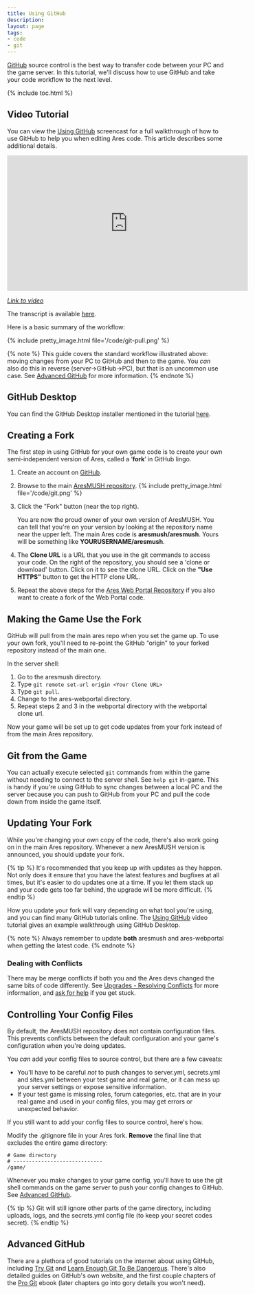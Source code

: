 ```yaml
---
title: Using GitHub
description: 
layout: page
tags:
- code
- git
---
```


[GitHub](http://www.github.com) source control is the best way to transfer code between your PC and the game server.  In this tutorial, we'll discuss how to use GitHub and take your code workflow to the next level.

{% include toc.html %}

## Video Tutorial
 
You can view the [Using GitHub](/tutorials/code/git.html) screencast for a full walkthrough of how to use GitHub to help you when editing Ares code.  This article describes some additional details.

<iframe width="560" height="315" src="https://www.youtube.com/embed/jc0GLdMZya8" frameborder="0" allow="autoplay; encrypted-media" allowfullscreen></iframe>

*[Link to video](https://www.youtube.com/embed/jc0GLdMZya8)*

The transcript is available [here](/tutorials/code/github-transcript.html).

Here is a basic summary of the workflow:

{% include pretty_image.html file='/code/git-pull.png' %}

{% note %}
This guide covers the standard workflow illustrated above: moving changes from your PC to GitHub and then to the game. You _can_ also do this in reverse (server->GitHub->PC), but that is an uncommon use case. See [Advanced GitHub](#advanced-github) for more information.
{% endnote %}

## GitHub Desktop

You can find the GitHub Desktop installer mentioned in the tutorial [here](https://desktop.github.com/).

## Creating a Fork

The first step in using GitHub for your own game code is to create your own semi-independent version of Ares, called a ‘**fork**’ in GitHub lingo. 

1. Create an account on [GitHub](https://www.github.com).
2. Browse to the main [AresMUSH repository](https://github.com/aresmush/aresmush).
    {% include pretty_image.html file='/code/git.png' %}
3. Click the "Fork" button (near the top right).

    You are now the proud owner of your own version of AresMUSH.  You can tell that you're on your version by looking at the repository name near the upper left.  The main Ares code is **aresmush/aresmush**.  Yours will be something like  **YOURUSERNAME/aresmush**.   

4. The **Clone URL** is a URL that you use in the git commands to access your code.  On the right of the repository, you should see a 'clone or download' button.  Click on it to see the clone URL. Click on the **"Use HTTPS"** button to get the HTTP clone URL. 
5. Repeat the above steps for the [Ares Web Portal Repository](https://github.com/aresmush/ares-webportal) if you also want to create a fork of the Web Portal code.

## Making the Game Use the Fork

GitHub will pull from the main ares repo when you set the game up. To use your own fork, you'll need to re-point the GitHub “origin” to your forked repository instead of the main one.

In the server shell:

1. Go to the aresmush directory.
2. Type `git remote set-url origin <Your Clone URL>`
3. Type `git pull`.
4. Change to the ares-webportal directory.
5. Repeat steps 2 and 3 in the webportal directory with the webportal clone url.

Now your game will be set up to get code updates from your fork instead of from the main Ares repository.

## Git from the Game

You can actually execute selected `git` commands from within the game without needing to connect to the server shell.  See `help git` in-game.  This is handy if you're using GitHub to sync changes between a local PC and the server because you can push to GitHub from your PC and pull the code down from inside the game itself.

<a name="upgrade"></a>

## Updating Your Fork

While you're changing your own copy of the code, there's also work going on in the main Ares repository. Whenever a new AresMUSH version is announced, you should update your fork.

{% tip %} 
It's recommended that you keep up with updates as they happen.  Not only does it ensure that you have the latest features and bugfixes at all times, but it's easier to do updates one at a time.  If you let them stack up and your code gets too far behind, the upgrade will be more difficult.
{% endtip %}

How you update your fork will vary depending on what tool you're using, and you can find many GitHub tutorials online.  The [Using GitHub](/tutorials/code/git.html#video-tutorial) video tutorial gives an example walkthrough using GitHub Desktop. 

{% note %} 
 Always remember to update **both** aresmush and ares-webportal when getting the latest code.
{% endnote %}

### Dealing with Conflicts

There may be merge conflicts if both you and the Ares devs changed the same bits of code differently.  See [Upgrades - Resolving Conflicts](/tutorials/manage/upgrades.html#resolving-conflicts) for more information, and [ask for help](/feedback.html) if you get stuck.

## Controlling Your Config Files

By default, the AresMUSH repository does not contain configuration files.  This prevents conflicts between the default configuration and your game's configuration when you're doing updates.

You *can* add your config files to source control, but there are a few caveats:

* You'll have to be careful *not* to push changes to server.yml, secrets.yml and sites.yml between your test game and real game, or it can mess up your server settings or expose sensitive information.
* If your test game is missing roles, forum categories, etc. that are in your real game and used in your config files, you may get errors or unexpected behavior.

If you still want to add your config files to source control, here's how.

Modify the .gitignore file in your Ares fork.  **Remove** the final line that excludes the entire game directory:

    # Game directory
    # -----------------------------
    /game/

Whenever you make changes to your game config, you'll have to use the git shell commands on the game server to push your config changes to GitHub. See [Advanced GitHub](#advanced-github).

{% tip %} 
Git will still ignore other parts of the game directory, including uploads, logs, and the secrets.yml config file (to keep your secret codes secret).
{% endtip %}

## Advanced GitHub

There are a plethora of good tutorials on the internet about using GitHub, including [Try Git](https://try.github.io)  and [Learn Enough Git To Be Dangerous](https://www.learnenough.com/git-tutorial).  There's also detailed guides on GitHub's own website, and the first couple chapters of the [Pro Git](https://git-scm.com/book/en/v2) ebook (later chapters go into gory details you won't need).

